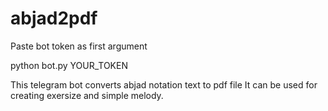 # abjad2pdf

Paste bot token as first argument 

python bot.py YOUR_TOKEN

This telegram bot converts abjad notation text to pdf file
It can be used for creating exersize and simple melody. 
